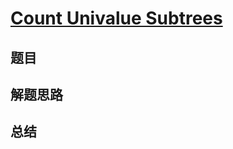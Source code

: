 # [Count Univalue Subtrees](https://leetcode.com/problems/count-univalue-subtrees/)
## 题目


## 解题思路


## 总结


